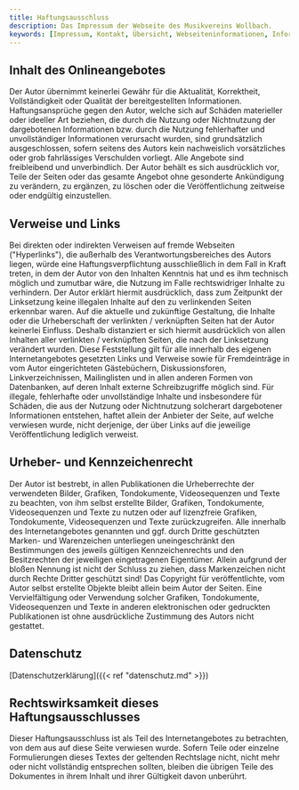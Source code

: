 ```yaml
---
title: Haftungsausschluss
description: Das Impressum der Webseite des Musikvereins Wollbach.
keywords: [Impressum, Kontakt, Übersicht, Webseiteninformationen, Informationen zur Webseite, Rechtiliches, Haftung, Haftungsausschluss, Datenschutz]
---
```


## Inhalt des Onlineangebotes
Der Autor übernimmt keinerlei Gewähr für die Aktualität, Korrektheit,
Vollständigkeit oder Qualität der bereitgestellten Informationen.
Haftungsansprüche gegen den Autor, welche sich auf Schäden materieller oder
ideeller Art beziehen, die durch die Nutzung oder Nichtnutzung der
dargebotenen Informationen bzw. durch die Nutzung fehlerhafter und
unvollständiger Informationen verursacht wurden, sind grundsätzlich
ausgeschlossen, sofern seitens des Autors kein nachweislich vorsätzliches
oder grob fahrlässiges Verschulden vorliegt. Alle Angebote sind
freibleibend und unverbindlich. Der Autor behält es sich ausdrücklich vor,
Teile der Seiten oder das gesamte Angebot ohne gesonderte Ankündigung zu
verändern, zu ergänzen, zu löschen oder die Veröffentlichung zeitweise oder
endgültig einzustellen.

## Verweise und Links
Bei direkten oder indirekten Verweisen auf fremde Webseiten
("Hyperlinks"), die außerhalb des Verantwortungsbereiches
des Autors liegen, würde eine Haftungsverpflichtung ausschließlich in dem
Fall in Kraft treten, in dem der Autor von den Inhalten Kenntnis hat und es
ihm technisch möglich und zumutbar wäre, die Nutzung im Falle
rechtswidriger Inhalte zu verhindern. Der Autor erklärt hiermit
ausdrücklich, dass zum Zeitpunkt der Linksetzung keine illegalen Inhalte
auf den zu verlinkenden Seiten erkennbar waren. Auf die aktuelle und
zukünftige Gestaltung, die Inhalte oder die Urheberschaft der verlinkten /
verknüpften Seiten hat der Autor keinerlei Einfluss. Deshalb distanziert er
sich hiermit ausdrücklich von allen Inhalten aller verlinkten / verknüpften
Seiten, die nach der Linksetzung verändert wurden. Diese Feststellung gilt
für alle innerhalb des eigenen Internetangebotes gesetzten Links und
Verweise sowie für Fremdeinträge in vom Autor eingerichteten Gästebüchern,
Diskussionsforen, Linkverzeichnissen, Mailinglisten und in allen anderen
Formen von Datenbanken, auf deren Inhalt externe Schreibzugriffe möglich
sind. Für illegale, fehlerhafte oder unvollständige Inhalte und
insbesondere für Schäden, die aus der Nutzung oder Nichtnutzung solcherart
dargebotener Informationen entstehen, haftet allein der Anbieter der Seite,
auf welche verwiesen wurde, nicht derjenige, der über Links auf die
jeweilige Veröffentlichung lediglich verweist.

## Urheber- und Kennzeichenrecht
Der Autor ist bestrebt, in allen Publikationen die Urheberrechte der
verwendeten Bilder, Grafiken, Tondokumente, Videosequenzen und Texte zu
beachten, von ihm selbst erstellte Bilder, Grafiken, Tondokumente,
Videosequenzen und Texte zu nutzen oder auf lizenzfreie Grafiken,
Tondokumente, Videosequenzen und Texte zurückzugreifen. Alle innerhalb des
Internetangebotes genannten und ggf. durch Dritte geschützten Marken- und
Warenzeichen unterliegen uneingeschränkt den Bestimmungen des jeweils
gültigen Kennzeichenrechts und den Besitzrechten der jeweiligen
eingetragenen Eigentümer. Allein aufgrund der bloßen Nennung ist nicht der
Schluss zu ziehen, dass Markenzeichen nicht durch Rechte Dritter geschützt
sind! Das Copyright für veröffentlichte, vom Autor selbst erstellte Objekte
bleibt allein beim Autor der Seiten. Eine Vervielfältigung oder Verwendung
solcher Grafiken, Tondokumente, Videosequenzen und Texte in anderen
elektronischen oder gedruckten Publikationen ist ohne ausdrückliche
Zustimmung des Autors nicht gestattet.

## Datenschutz
[Datenschutzerklärung]({{< ref "datenschutz.md" >}})

## Rechtswirksamkeit dieses Haftungsausschlusses
Dieser Haftungsausschluss ist als Teil des Internetangebotes zu betrachten,
von dem aus auf diese Seite verwiesen wurde. Sofern Teile oder einzelne
Formulierungen dieses Textes der geltenden Rechtslage nicht, nicht mehr
oder nicht vollständig entsprechen sollten, bleiben die übrigen Teile des
Dokumentes in ihrem Inhalt und ihrer Gültigkeit davon unberührt.
